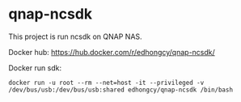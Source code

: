 # qnap-ncsdk

This project is run ncsdk on QNAP NAS.

Docker hub:
https://hub.docker.com/r/edhongcy/qnap-ncsdk/

Docker run sdk:
```
docker run -u root --rm --net=host -it --privileged -v /dev/bus/usb:/dev/bus/usb:shared edhongcy/qnap-ncsdk /bin/bash
```
